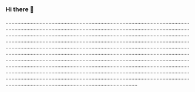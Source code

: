 ### Hi there 👋

.................................................................................................................................................................................................................................................................................................................................................................................................................................................................................................................................................................................................................................................................................................................................................................................................................................................................................................................................................................................................................................................................................................................................................................................................................................................................................................................................................................................